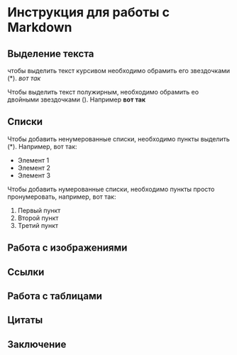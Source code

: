 # Инструкция для работы с Markdown

## Выделение текста

чтобы выделить текст курсивом необходимо обрамить его звездочками (*).
 *вот так*

 Чтобы выделить текст полужирным, необходимо обрамить ео двойными звездочками ().
 Например **вот так**


## Списки

Чтобы добавить ненумерованные списки, необходимо пункты выделить (*).
Например, вот так:
* Элемент 1
* Элемент 2
* Элемент 3

Чтобы добавить нумерованные списки, необходимо пункты просто пронумеровать, например, вот так:
1. Первый пункт
2. Второй пункт
3. Третий пункт


## Работа с изображениями

## Ссылки

## Работа с таблицами

## Цитаты

## Заключение